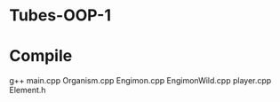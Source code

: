 # Tubes-OOP-1

# Compile
g++ main.cpp Organism.cpp Engimon.cpp EngimonWild.cpp player.cpp Element.h
